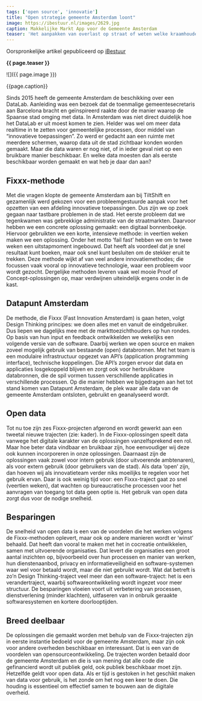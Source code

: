 ```yaml
---
tags: ['open source', 'innovatie']
title: "Open strategie gemeente Amsterdam loont"
image: https://ibestuur.nl/images/2629.jpg
caption: Makkelijke Markt App voor de Gemeente Amsterdam
teaser: 'Het aanpakken van overlast op straat of weten welke kraamhouders op de weekmarkt staan. Iedere gemeente zoekt er oplossingen voor, maar in Amsterdam zijn open source samenwerking en hergebruik van (open) databronnen daarbij leidend. Het leuke is dat het ook nog wat oplevert: qua financiën én qua manier van denken.'
---
```

Oorspronkelijke artikel gepubliceerd op [iBestuur](https://ibestuur.nl/podium/open-strategie-amsterdam-loont)

<strong>{{ page.teaser }}</strong>

![]({{ page.image }})

<figcaption>{{page.caption}}</figcaption>

Sinds 2015 heeft de gemeente Amsterdam de beschikking over een DataLab. Aanleiding was een bezoek dat de toenmalige gemeentesecretaris aan Barcelona bracht en geïnspireerd raakte door de manier waarop de Spaanse stad omging met data. In Amsterdam was niet direct duidelijk hoe het DataLab er uit moest komen te zien. Helder was wel om meer data realtime in te zetten voor gemeentelijke processen, door middel van “innovatieve toepassingen”. Zo werd er gedacht aan een ruimte met meerdere schermen, waarop data uit de stad zichtbaar konden worden gemaakt. Maar die data waren er nog niet, of in ieder geval niet op een bruikbare manier beschikbaar. En welke data moesten dan als eerste beschikbaar worden gemaakt en wat heb je daar dan aan?

## Fixxx-methode

Met die vragen klopte de gemeente Amsterdam aan bij TiltShift en gezamenlijk werd gekozen voor een probleemgestuurde aanpak voor het opzetten van een afdeling innovatieve toepassingen. Dus zijn we op zoek gegaan naar tastbare problemen in de stad. Het eerste probleem dat we tegenkwamen was gebrekkige administratie van de straatmarkten. Daarvoor hebben we een concrete oplossing gemaakt: een digitaal bonnenboekje. Hiervoor gebruikten we een korte, intensieve methode: in veertien weken maken we een oplossing. Onder het motto ‘fail fast’ hebben we om te twee weken een uitstapmoment ingebouwd. Dat heeft als voordeel dat je snel resultaat kunt boeken, maar ook snel kunt besluiten om de stekker eruit te trekken. Deze methode wijkt af van veel andere innovatiemethodes; die focussen vaak vooral op innovatieve technologie, waar een probleem voor wordt gezocht. Dergelijke methoden leveren vaak wel mooie Proof of Concept-oplossingen op, maar verdwijnen uiteindelijk ergens onder in de kast.

## Datapunt Amsterdam

De methode, die Fixxx (Fast Innovation Amsterdam) is gaan heten, volgt Design Thinking principes: we doen alles met en vanuit de eindgebruiker. Dus liepen we dagelijks mee met de markttoezichthouders op hun rondes. Op basis van hun input en feedback ontwikkelden we wekelijks een volgende versie van de software. Daarbij werken we open source en maken zoveel mogelijk gebruik van bestaande (open) databronnen. Met het team is een modulaire infrastructuur opgezet van API’s (application programming interface), technische koppelingen. Die API’s zorgen ervoor dat data en applicaties losgekoppeld blijven en zorgt ook voor herbruikbare databronnen, die de spil vormen tussen verschillende applicaties in verschillende processen. Op die manier hebben we bijgedragen aan het tot stand komen van Datapunt Amsterdam, de plek waar alle data van de gemeente Amsterdam ontsloten, gebruikt en geanalyseerd wordt.

## Open data

Tot nu toe zijn zes Fixxx-projecten afgerond en wordt gewerkt aan een tweetal nieuwe trajecten (zie: kader). In de Fixxx-oplossingen speelt data vanwege het digitale karakter van de oplossingen vanzelfsprekend een rol. Maar hoe beter data vindbaar en bruikbaar zijn, hoe eenvoudiger wij deze ook kunnen incorporeren in onze oplossingen. Daarnaast zijn de oplossingen vaak zowel voor intern gebruik (door uitvoerende ambtenaren), als voor extern gebruik (door gebruikers van de stad). Als data ‘open’ zijn, dan hoeven wij als innovatieteam verder niks moeilijks te regelen voor het gebruik ervan. Daar is ook weinig tijd voor: een Fixxx-traject gaat zo snel (veertien weken), dat wachten op bureaucratische processen voor het aanvragen van toegang tot data geen optie is. Het gebruik van open data zorgt dus voor de nodige snelheid.

## Besparingen

De snelheid van open data is een van de voordelen die het werken volgens de Fixxx-methoden oplevert, maar ook op andere manieren wordt er ‘winst’ behaald. Dat heeft dan vooral te maken met het in cocreatie ontwikkelen, samen met uitvoerende organisaties. Dat levert die organisaties een groot aantal inzichten op, bijvoorbeeld over hun processen en manier van werken, hun dienstenaanbod, privacy en informatieveiligheid en software-systemen waar wel voor betaald wordt, maar die niet gebruikt wordt. Wat dat betreft is zo’n Design Thinking-traject veel meer dan een software-traject: het is een verandertraject, waarbij softwareontwikkeling wordt ingezet voor meer structuur. De besparingen vloeien voort uit verbetering van processen, dienstverlening (minder klachten), uitfaseren van in onbruik geraakte softwaresystemen en kortere doorlooptijden.

## Breed deelbaar

De oplossingen die gemaakt worden met behulp van de Fixxx-trajecten zijn in eerste instantie bedoeld voor de gemeente Amsterdam, maar zijn ook voor andere overheden beschikbaar en interessant. Dat is een van de voordelen van opensourceontwikkeling. De trajecten worden betaald door de gemeente Amsterdam en die is van mening dat alle code die gefinancierd wordt uit publiek geld, ook publiek beschikbaar moet zijn. Hetzelfde geldt voor open data. Als er tijd is gestoken in het geschikt maken van data voor gebruik, is het zonde om het nog een keer te doen. Die houding is essentieel om effectief samen te bouwen aan de digitale overheid.
